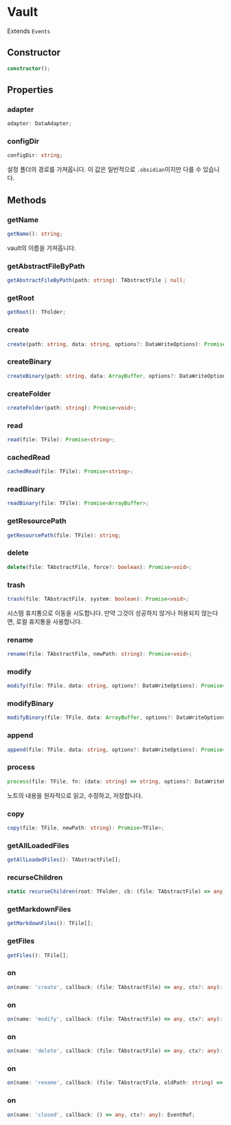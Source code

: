 # Vault

Extends `Events`

## Constructor

```ts
constructor();
```

## Properties

### adapter

```ts
adapter: DataAdapter;
```

### configDir

```ts
configDir: string;
```

설정 폴더의 경로를 가져옵니다.
이 값은 일반적으로 `.obsidian`이지만 다를 수 있습니다.

## Methods

### getName

```ts
getName(): string;
```

vault의 이름을 가져옵니다.

### getAbstractFileByPath

```ts
getAbstractFileByPath(path: string): TAbstractFile | null;
```

### getRoot

```ts
getRoot(): TFolder;
```

### create

```ts
create(path: string, data: string, options?: DataWriteOptions): Promise<TFile>;
```

### createBinary

```ts
createBinary(path: string, data: ArrayBuffer, options?: DataWriteOptions): Promise<TFile>;
```

### createFolder

```ts
createFolder(path: string): Promise<void>;
```

### read

```ts
read(file: TFile): Promise<string>;
```

### cachedRead

```ts
cachedRead(file: TFile): Promise<string>;
```

### readBinary

```ts
readBinary(file: TFile): Promise<ArrayBuffer>;
```

### getResourcePath

```ts
getResourcePath(file: TFile): string;
```

### delete

```ts
delete(file: TAbstractFile, force?: boolean): Promise<void>;
```

### trash

```ts
trash(file: TAbstractFile, system: boolean): Promise<void>;
```

시스템 휴지통으로 이동을 시도합니다. 만약 그것이 성공하지 않거나 허용되지 않는다면, 로컬 휴지통을 사용합니다.

### rename

```ts
rename(file: TAbstractFile, newPath: string): Promise<void>;
```

### modify

```ts
modify(file: TFile, data: string, options?: DataWriteOptions): Promise<void>;
```

### modifyBinary

```ts
modifyBinary(file: TFile, data: ArrayBuffer, options?: DataWriteOptions): Promise<void>;
```

### append

```ts
append(file: TFile, data: string, options?: DataWriteOptions): Promise<void>;
```

### process

```ts
process(file: TFile, fn: (data: string) => string, options?: DataWriteOptions): Promise<string>;
```

노트의 내용을 원자적으로 읽고, 수정하고, 저장합니다.

### copy

```ts
copy(file: TFile, newPath: string): Promise<TFile>;
```

### getAllLoadedFiles

```ts
getAllLoadedFiles(): TAbstractFile[];
```

### recurseChildren

```ts
static recurseChildren(root: TFolder, cb: (file: TAbstractFile) => any): void;
```

### getMarkdownFiles

```ts
getMarkdownFiles(): TFile[];
```

### getFiles

```ts
getFiles(): TFile[];
```

### on

```ts
on(name: 'create', callback: (file: TAbstractFile) => any, ctx?: any): EventRef;
```

### on

```ts
on(name: 'modify', callback: (file: TAbstractFile) => any, ctx?: any): EventRef;
```

### on

```ts
on(name: 'delete', callback: (file: TAbstractFile) => any, ctx?: any): EventRef;
```

### on

```ts
on(name: 'rename', callback: (file: TAbstractFile, oldPath: string) => any, ctx?: any): EventRef;
```

### on

```ts
on(name: 'closed', callback: () => any, ctx?: any): EventRef;
```
